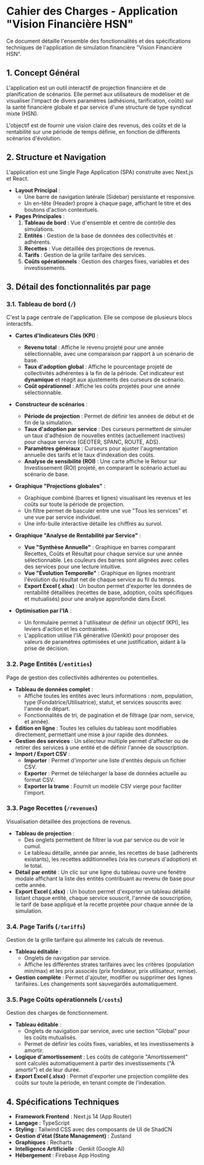 
# Cahier des Charges - Application "Vision Financière HSN"

Ce document détaille l'ensemble des fonctionnalités et des spécifications techniques de l'application de simulation financière "Vision Financière HSN".

## 1. Concept Général

L'application est un outil interactif de projection financière et de planification de scénarios. Elle permet aux utilisateurs de modéliser et de visualiser l'impact de divers paramètres (adhésions, tarification, coûts) sur la santé financière globale et par service d'une structure de type syndicat mixte (HSN).

L'objectif est de fournir une vision claire des revenus, des coûts et de la rentabilité sur une période de temps définie, en fonction de différents scénarios d'évolution.

## 2. Structure et Navigation

L'application est une Single Page Application (SPA) construite avec Next.js et React.

-   **Layout Principal** :
    -   Une barre de navigation latérale (Sidebar) persistante et responsive.
    -   Un en-tête (Header) propre à chaque page, affichant le titre et des boutons d'action contextuels.
-   **Pages Principales** :
    1.  **Tableau de bord** : Vue d'ensemble et centre de contrôle des simulations.
    2.  **Entités** : Gestion de la base de données des collectivités et adhérents.
    3.  **Recettes** : Vue détaillée des projections de revenus.
    4.  **Tarifs** : Gestion de la grille tarifaire des services.
    5.  **Coûts opérationnels** : Gestion des charges fixes, variables et des investissements.

## 3. Détail des fonctionnalités par page

### 3.1. Tableau de bord (`/`)

C'est la page centrale de l'application. Elle se compose de plusieurs blocs interactifs.

-   **Cartes d'Indicateurs Clés (KPI)** :
    -   **Revenu total** : Affiche le revenu projeté pour une année sélectionnable, avec une comparaison par rapport à un scénario de base.
    -   **Taux d'adoption global** : Affiche le pourcentage projeté de collectivités adhérentes à la fin de la période. Cet indicateur est **dynamique** et réagit aux ajustements des curseurs de scénario.
    -   **Coût opérationnel** : Affiche les coûts projetés pour une année sélectionnable.

-   **Constructeur de scénarios** :
    -   **Période de projection** : Permet de définir les années de début et de fin de la simulation.
    -   **Taux d'adoption par service** : Des curseurs permettent de simuler un taux d'adhésion de nouvelles entités (actuellement inactives) pour chaque service (GEOTER, SPANC, ROUTE, ADS).
    -   **Paramètres généraux** : Curseurs pour ajuster l'augmentation annuelle des tarifs et le taux d'indexation des coûts.
    -   **Analyse de sensibilité (ROI)** : Une carte affiche le Retour sur Investissement (ROI) projeté, en comparant le scénario actuel au scénario de base.

-   **Graphique "Projections globales"** :
    -   Graphique combiné (barres et lignes) visualisant les revenus et les coûts sur toute la période de projection.
    -   Un filtre permet de basculer entre une vue "Tous les services" et une vue par service individuel.
    -   Une info-bulle interactive détaille les chiffres au survol.

-   **Graphique "Analyse de Rentabilité par Service"** :
    -   **Vue "Synthèse Annuelle"** : Graphique en barres comparant Recettes, Coûts et Résultat pour chaque service sur une année sélectionnable. Les couleurs des barres sont alignées avec celles des services pour une lecture intuitive.
    -   **Vue "Évolution Temporelle"** : Graphique en lignes montrant l'évolution du résultat net de chaque service au fil du temps.
    -   **Export Excel (.xlsx)** : Un bouton permet d'exporter les données de rentabilité détaillées (recettes de base, adoption, coûts spécifiques et mutualisés) pour une analyse approfondie dans Excel.

-   **Optimisation par l'IA** :
    -   Un formulaire permet à l'utilisateur de définir un objectif (KPI), les leviers d'action et les contraintes.
    -   L'application utilise l'IA générative (Genkit) pour proposer des valeurs de paramètres optimisées et une justification, aidant à la prise de décision.

### 3.2. Page Entités (`/entities`)

Page de gestion des collectivités adhérentes ou potentielles.

-   **Tableau de données complet** :
    -   Affiche toutes les entités avec leurs informations : nom, population, type (Fondatrice/Utilisatrice), statut, et services souscrits avec l'année de départ.
    -   Fonctionnalités de tri, de pagination et de filtrage (par nom, service, et année).
-   **Édition en ligne** : Toutes les cellules du tableau sont modifiables directement, permettant une mise à jour rapide des données.
-   **Gestion des services** : Un sélecteur multiple permet d'affecter ou de retirer des services à une entité et de définir l'année de souscription.
-   **Import / Export CSV** :
    -   **Importer** : Permet d'importer une liste d'entités depuis un fichier CSV.
    -   **Exporter** : Permet de télécharger la base de données actuelle au format CSV.
    -   **Exporter la trame** : Fournit un modèle CSV vierge pour faciliter l'import.

### 3.3. Page Recettes (`/revenues`)

Visualisation détaillée des projections de revenus.

-   **Tableau de projection** :
    -   Des onglets permettent de filtrer la vue par service ou de voir le cumul.
    -   Le tableau détaille, année par année, les recettes de base (adhérents existants), les recettes additionnelles (via les curseurs d'adoption) et le total.
-   **Détail par entité** : Un clic sur une ligne du tableau ouvre une fenêtre modale affichant la liste des entités contribuant au revenu de base pour cette année.
-   **Export Excel (.xlsx)** : Un bouton permet d'exporter un tableau détaillé listant chaque entité, chaque service souscrit, l'année de souscription, le tarif de base appliqué et la recette projetée pour chaque année de la simulation.

### 3.4. Page Tarifs (`/tariffs`)

Gestion de la grille tarifaire qui alimente les calculs de revenus.

-   **Tableau éditable** :
    -   Onglets de navigation par service.
    -   Affiche les différentes strates tarifaires avec les critères (population min/max) et les prix associés (prix fondateur, prix utilisateur, remise).
-   **Gestion complète** : Permet d'ajouter, modifier ou supprimer des lignes tarifaires. Les changements sont sauvegardés automatiquement.

### 3.5. Page Coûts opérationnels (`/costs`)

Gestion des charges de fonctionnement.

-   **Tableau éditable** :
    -   Onglets de navigation par service, avec une section "Global" pour les coûts mutualisés.
    -   Permet de définir les coûts fixes, variables, et les investissements à amortir.
-   **Logique d'amortissement** : Les coûts de catégorie "Amortissement" sont calculés automatiquement à partir des investissements ("À amortir") et de leur durée.
-   **Export Excel (.xlsx)** : Permet d'exporter une projection complète des coûts sur toute la période, en tenant compte de l'indexation.

## 4. Spécifications Techniques

-   **Framework Frontend** : Next.js 14 (App Router)
-   **Langage** : TypeScript
-   **Styling** : Tailwind CSS avec des composants de UI de ShadCN
-   **Gestion d'état (State Management)** : Zustand
-   **Graphiques** : Recharts
-   **Intelligence Artificielle** : Genkit (Google AI)
-   **Hébergement** : Firebase App Hosting
